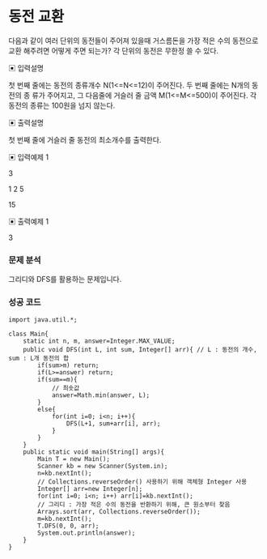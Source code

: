 # 동전 교환



다음과 같이 여러 단위의 동전들이 주어져 있을때 거스름돈을 가장 적은 수의 동전으로 교환 해주려면 어떻게 주면 되는가? 각 단위의 동전은 무한정 쓸 수 있다.



▣ 입력설명

첫 번째 줄에는 동전의 종류개수 N(1<=N<=12)이 주어진다. 두 번째 줄에는 N개의 동전의 종 류가 주어지고, 그 다음줄에 거슬러 줄 금액 M(1<=M<=500)이 주어진다. 각 동전의 종류는 100원을 넘지 않는다.



▣ 출력설명

첫 번째 줄에 거슬러 줄 동전의 최소개수를 출력한다.



▣ 입력예제 1

3

1 2 5

15



▣ 출력예제 1

3



### **문제 분석**

그리디와 DFS를 활용하는 문제입니다.



### 성공 코드

```
import java.util.*;

class Main{
	static int n, m, answer=Integer.MAX_VALUE;
	public void DFS(int L, int sum, Integer[] arr){ // L : 동전의 개수, sum : L개 동전의 합
		if(sum>m) return;
		if(L>=answer) return;
		if(sum==m){
			// 최솟값
			answer=Math.min(answer, L);
		}
		else{
			for(int i=0; i<n; i++){
				DFS(L+1, sum+arr[i], arr);
			}
		}	
	}
	public static void main(String[] args){
		Main T = new Main();
		Scanner kb = new Scanner(System.in);
		n=kb.nextInt();
		// Collections.reverseOrder() 사용하기 위해 객체형 Integer 사용
		Integer[] arr=new Integer[n];
		for(int i=0; i<n; i++) arr[i]=kb.nextInt();
		// 그리디 : 가장 적은 수의 동전을 반환하기 위해, 큰 원소부터 찾음
		Arrays.sort(arr, Collections.reverseOrder());
		m=kb.nextInt();
		T.DFS(0, 0, arr);
		System.out.println(answer);
	}
}
```

